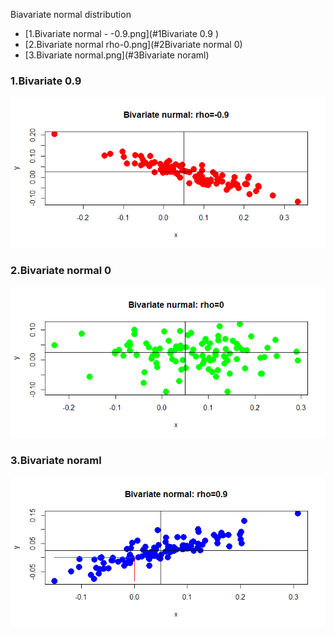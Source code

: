Biavariate normal distribution

- [1.Bivariate normal - -0.9.png](#1Bivariate 0.9 )
- [2.Bivariate normal rho-0.png](#2Bivariate normal 0)
- [3.Bivariate normal.png](#3Bivariate noraml)

### 1.Bivariate 0.9
  ![](https://github.com/data-science-analytics/statistical-modeling/blob/master/bivariate-normal/results/Bivariate%20normal%20-%20-0.9.png)
### 2.Bivariate normal 0
  ![](https://github.com/data-science-analytics/statistical-modeling/blob/master/bivariate-normal/results/Bivariate%20normal%20rho-0.png)
### 3.Bivariate noraml
  ![](https://github.com/data-science-analytics/statistical-modeling/blob/master/bivariate-normal/results/Bivariate%20normal.png)
